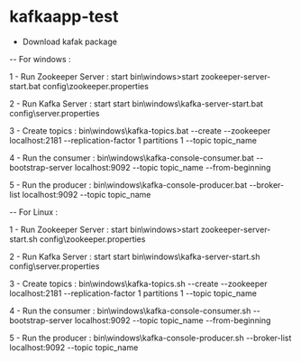 # kafkaapp-test

- Download kafak package 

--   For windows :

  1 - Run Zookeeper Server : start bin\windows>start zookeeper-server-start.bat config\zookeeper.properties 
  
  2 - Run Kafka Server : start start bin\windows\kafka-server-start.bat config\server.properties
  
  3 - Create topics : bin\windows\kafka-topics.bat --create --zookeeper localhost:2181 --replication-factor 1 partitions 1 --topic topic_name
  
  4 - Run the consumer : bin\windows\kafka-console-consumer.bat --bootstrap-server localhost:9092 --topic topic_name --from-beginning
  
  5 - Run the producer : bin\windows\kafka-console-producer.bat --broker-list localhost:9092 --topic topic_name
  
  --   For Linux :

  1 - Run Zookeeper Server : start bin\windows>start zookeeper-server-start.sh config\zookeeper.properties 
  
  2 - Run Kafka Server : start start bin\windows\kafka-server-start.sh config\server.properties
  
  3 - Create topics : bin\windows\kafka-topics.sh --create --zookeeper localhost:2181 --replication-factor 1 partitions 1 --topic topic_name
  
  4 - Run the consumer : bin\windows\kafka-console-consumer.sh --bootstrap-server localhost:9092 --topic topic_name --from-beginning
  
  5 - Run the producer : bin\windows\kafka-console-producer.sh --broker-list localhost:9092 --topic topic_name
